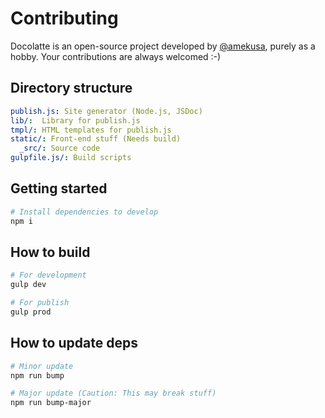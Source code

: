 # Contributing
Docolatte is an open-source project developed by [@amekusa](https://github.com/amekusa), purely as a hobby.
Your contributions are always welcomed :-)

## Directory structure
```yml
publish.js: Site generator (Node.js, JSDoc)
lib/:  Library for publish.js
tmpl/: HTML templates for publish.js
static/: Front-end stuff (Needs build)
  _src/: Source code
gulpfile.js/: Build scripts
```

## Getting started
```sh
# Install dependencies to develop
npm i
```

## How to build
```sh
# For development
gulp dev

# For publish
gulp prod
```

## How to update deps
```sh
# Minor update
npm run bump

# Major update (Caution: This may break stuff)
npm run bump-major
```
